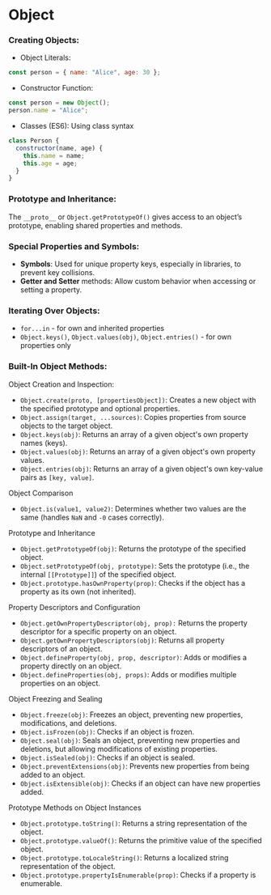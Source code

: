 # Object

### Creating Objects:

- Object Literals:
```js
const person = { name: "Alice", age: 30 };
```
- Constructor Function:
```js
const person = new Object();
person.name = "Alice";
```
- Classes (ES6): Using class syntax
```js
class Person {
  constructor(name, age) {
    this.name = name;
    this.age = age;
  }
}
```

### Prototype and Inheritance:

The `__proto__` or `Object.getPrototypeOf()` gives access to an object’s prototype, enabling shared properties and methods.

### Special Properties and Symbols:

- **Symbols**: Used for unique property keys, especially in libraries, to prevent key collisions.
- **Getter and Setter** methods: Allow custom behavior when accessing or setting a property.

### Iterating Over Objects:

- `for...in` - for own and inherited properties
- `Object.keys()`, `Object.values(obj)`, `Object.entries()` - for own properties only

### Built-In Object Methods:

Object Creation and Inspection:

- `Object.create(proto, [propertiesObject])`: Creates a new object with the specified prototype and optional properties.
- `Object.assign(target, ...sources)`: Copies properties from source objects to the target object.
- `Object.keys(obj)`: Returns an array of a given object's own property names (keys).
- `Object.values(obj)`: Returns an array of a given object's own property values.
- `Object.entries(obj)`: Returns an array of a given object's own key-value pairs as `[key, value]`.

Object Comparison

- `Object.is(value1, value2)`: Determines whether two values are the same (handles `NaN` and `-0` cases correctly).

Prototype and Inheritance

- `Object.getPrototypeOf(obj)`: Returns the prototype of the specified object.
- `Object.setPrototypeOf(obj, prototype)`: Sets the prototype (i.e., the internal `[[Prototype]]`) of the specified object.
- `Object.prototype.hasOwnProperty(prop)`: Checks if the object has a property as its own (not inherited).

Property Descriptors and Configuration

- `Object.getOwnPropertyDescriptor(obj, prop):` Returns the property descriptor for a specific property on an object.
- `Object.getOwnPropertyDescriptors(obj)`: Returns all property descriptors of an object.
- `Object.defineProperty(obj, prop, descriptor)`: Adds or modifies a property directly on an object.
- `Object.defineProperties(obj, props)`: Adds or modifies multiple properties on an object.

Object Freezing and Sealing

- `Object.freeze(obj)`: Freezes an object, preventing new properties, modifications, and deletions.
- `Object.isFrozen(obj)`: Checks if an object is frozen.
- `Object.seal(obj)`: Seals an object, preventing new properties and deletions, but allowing modifications of existing properties.
- `Object.isSealed(obj)`: Checks if an object is sealed.
- `Object.preventExtensions(obj)`: Prevents new properties from being added to an object.
- `Object.isExtensible(obj)`: Checks if an object can have new properties added.

Prototype Methods on Object Instances

- `Object.prototype.toString()`: Returns a string representation of the object.
- `Object.prototype.valueOf()`: Returns the primitive value of the specified object.
- `Object.prototype.toLocaleString()`: Returns a localized string representation of the object.
- `Object.prototype.propertyIsEnumerable(prop)`: Checks if a property is enumerable.
